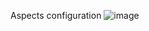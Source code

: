 Aspects configuration
![image](https://github.com/user-attachments/assets/8a34b169-a549-42e9-8bd4-18902785c4e5)

